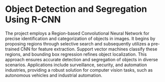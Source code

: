 # Object Detection and Segregation Using R-CNN

The project employs a Region-based Convolutional Neural Network for precise identification and categorization of objects in images. It begins by proposing regions through selective search and subsequently utilizes a pre-trained CNN for feature extraction. Support vector machines classify these regions, and bounding box regression refines object localization. This approach ensures accurate detection and segregation of objects in diverse scenarios. Applications include surveillance, security, and automation industries, providing a robust solution for computer vision tasks, such as autonomous vehicles and industrial automation.
